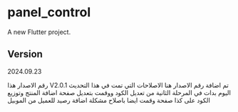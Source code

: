 # panel_control

A new Flutter project.

## Version

2024.09.23

رقم الاصدار هذا V2.0.1
تم اضافة رقم الاصدار هنا
الاصلاحات التي تمت في هذا التحديث
اليوم بدات في المرحلة الثانية من تعديل الكود
ووقمت بتعديل صفحة اضافة المنتج وتوزيع الكود على كذا صفحة 
وقمت ايضا باصلاح مشكلة اضافة رصيد للعميل من الموبيل